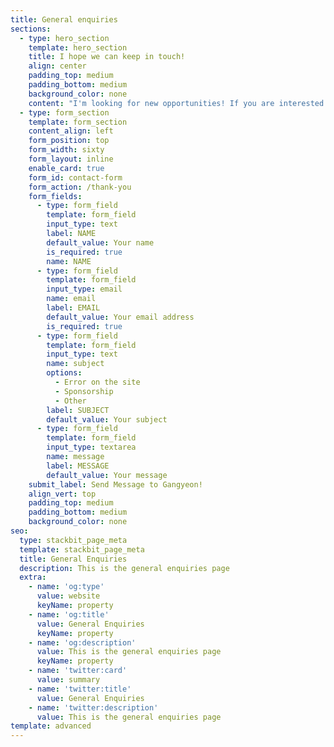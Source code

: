 ```yaml
---
title: General enquiries
sections:
  - type: hero_section
    template: hero_section
    title: I hope we can keep in touch!
    align: center
    padding_top: medium
    padding_bottom: medium
    background_color: none
    content: "I'm looking for new opportunities! If you are interested in my works or blog posts, please contact me at\_[kangyeon.lee.alicia@gmail.com](mailto:example@example.com)\n"
  - type: form_section
    template: form_section
    content_align: left
    form_position: top
    form_width: sixty
    form_layout: inline
    enable_card: true
    form_id: contact-form
    form_action: /thank-you
    form_fields:
      - type: form_field
        template: form_field
        input_type: text
        label: NAME
        default_value: Your name
        is_required: true
        name: NAME
      - type: form_field
        template: form_field
        input_type: email
        name: email
        label: EMAIL
        default_value: Your email address
        is_required: true
      - type: form_field
        template: form_field
        input_type: text
        name: subject
        options:
          - Error on the site
          - Sponsorship
          - Other
        label: SUBJECT
        default_value: Your subject
      - type: form_field
        template: form_field
        input_type: textarea
        name: message
        label: MESSAGE
        default_value: Your message
    submit_label: Send Message to Gangyeon!
    align_vert: top
    padding_top: medium
    padding_bottom: medium
    background_color: none
seo:
  type: stackbit_page_meta
  template: stackbit_page_meta
  title: General Enquiries
  description: This is the general enquiries page
  extra:
    - name: 'og:type'
      value: website
      keyName: property
    - name: 'og:title'
      value: General Enquiries
      keyName: property
    - name: 'og:description'
      value: This is the general enquiries page
      keyName: property
    - name: 'twitter:card'
      value: summary
    - name: 'twitter:title'
      value: General Enquiries
    - name: 'twitter:description'
      value: This is the general enquiries page
template: advanced
---
```


